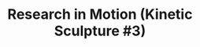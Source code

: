 ---
ee_id: '136'
site: '1'
type: '2'
long_id: '2010-037 Research in Motion (Kinetic Sculpture #3)'
url: 2010-037-research-in-motion-kinetic-sculpture-3
title: 'Research in Motion (Kinetic Sculpture #3)'
year: '2010'
medium: Modified red dancing stands
commission:
add_credit:
dims: 70 x 18 x 18 in
pitch: "​2 Dancing stands modded to spin a slightly different speeds"
ps:
live_url:
related:
youtube:
imgs: research-2010-037-full-database-banhof.jpg
subheading:
year2: '2010'
download:
add_credits:
related_code:
layout: things-i-made
---
